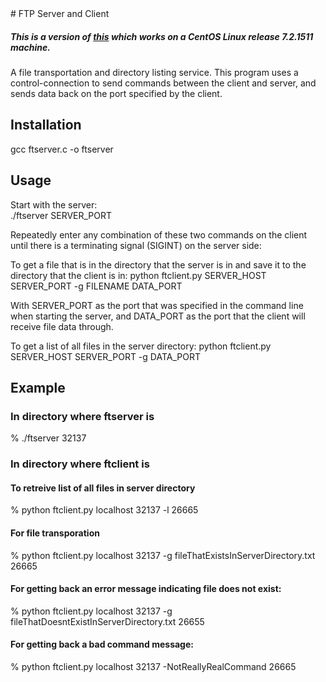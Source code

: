 <snippet>
  <content>
# FTP Server and Client

##### This is a version of [this](https://github.com/ccmxy/FTP-Server-Client-Ubuntu) which works on a CentOS Linux release 7.2.1511 machine.    

A file transportation and directory listing service. This program uses a control-connection to send commands between the client and server, and sends data back on the port specified by the client.

## Installation

gcc ftserver.c -o ftserver

## Usage
Start with the server:    
 ./ftserver SERVER_PORT

Repeatedly enter any combination of these two commands on the client until there is a terminating signal (SIGINT) on the server side:

To get a file that is in the directory that the server is in and save it to the directory that the client is in:
python ftclient.py SERVER_HOST SERVER_PORT -g FILENAME DATA_PORT

With SERVER_PORT as the port that was specified in the command line when starting the server,
 and DATA_PORT as the port that the client will receive file data through.        

To get a list of all files in the server directory:
python ftclient.py SERVER_HOST SERVER_PORT -g  DATA_PORT

## Example

### In directory where ftserver is
% ./ftserver 32137

### In directory where ftclient is

#### To retreive list of all files in server directory
% python ftclient.py localhost 32137 -l 26665
	
#### For file transporation
% python ftclient.py localhost 32137 -g fileThatExistsInServerDirectory.txt 26665

#### For getting back an error message indicating file does not exist:
% python ftclient.py localhost 32137 -g fileThatDoesntExistInServerDirectory.txt 26655

#### For getting back a bad command message:
% python ftclient.py localhost 32137 -NotReallyRealCommand 26665


</content>
</snippet>


